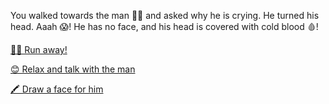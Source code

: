 You walked towards the man 🚶‍♂️ and asked why he is crying. He turned his head. Aaah 😱! He has no face, and his head is covered with cold blood 🩸!

[🏃‍♂️ Run away!](1-A.md)

[😊 Relax and talk with the man](1-B.md)

[🖍️ Draw a face for him](1-C.md)
